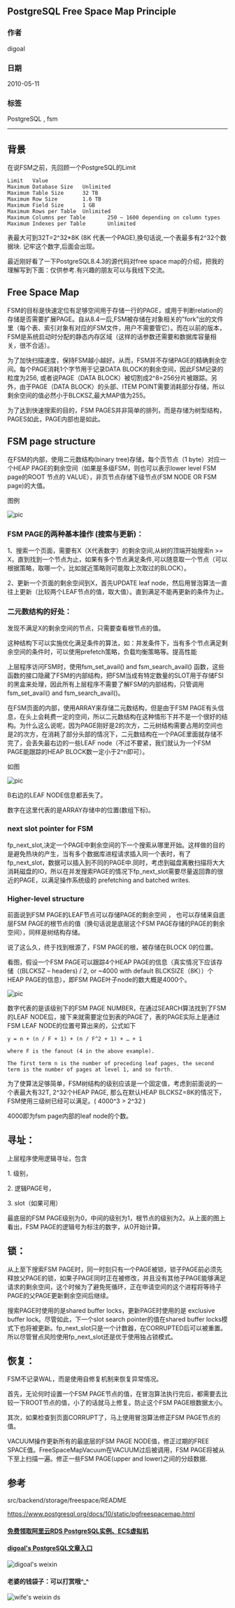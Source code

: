 ## PostgreSQL Free Space Map Principle    
                                        
### 作者                                           
digoal                                   
                                    
### 日期                                                                                                       
2010-05-11                                 
                                       
### 标签                                    
PostgreSQL , fsm             
                                                                                                          
----                                                                                                    
                                                                                                             
## 背景      
在说FSM之前，先回顾一个PostgreSQL的Limit    
    
```    
Limit   Value    
Maximum Database Size   Unlimited    
Maximum Table Size      32 TB    
Maximum Row Size        1.6 TB    
Maximum Field Size      1 GB    
Maximum Rows per Table  Unlimited    
Maximum Columns per Table       250 – 1600 depending on column types    
Maximum Indexes per Table       Unlimited    
```    
    
表最大可到32T=2^32*8K  (8K 代表一个PAGE),换句话说,一个表最多有2^32个数据块. 记牢这个数字,后面会出现。    
    
最近刚好看了一下PostgreSQL8.4.3的源代码对free space map的介绍，把我的理解写到下面：仅供参考.有兴趣的朋友可以与我线下交流。    
    
## Free Space Map    
    
FSM的目标是快速定位有足够空间用于存储一行的PAGE，或用于判断relation的存储是否需要扩展PAGE。自从8.4一后,FSM被存储在对象相关的”fork”出的文件里（每个表、索引对象有对应的FSM文件，用户不需要管它）。而在以前的版本，FSM是系统启动时分配的静态内存区域（这样的话参数还需要和数据库容量相关，很不合适）。    
    
为了加快扫描速度，保持FSM越小越好。从而，FSM并不存储PAGE的精确剩余空间。每个PAGE消耗1个字节用于记录DATA BLOCK的剩余空间，因此FSM记录的粒度为256, 或者说PAGE（DATA BLOCK）被切割成2^8=256分片被跟踪。另外，由于PAGE（DATA BLOCK）的头部、ITEM POINT需要消耗部分存储，所以剩余空间的值必然小于BLCKSZ,最大MAP值为255。    
    
为了达到快速搜索的目的，FSM PAGES并非简单的排列，而是存储为树型结构，PAGES如此，PAGE内部也是如此。    
    
## FSM page structure    
    
在FSM的内部，使用二元数结构(binary tree)存储，每个页节点（1 byte）对应一个HEAP PAGE的剩余空间（如果是多级FSM，则也可以表示lower level FSM page的ROOT 节点的 VALUE），非页节点存储下级节点(FSM NODE OR FSM page)的大值。    
    
图例    
    
![pic](20100511_02_pic_001.jpg)    
    
### FSM PAGE的两种基本操作 (搜索与更新)：    
    
1、搜索一个页面，需要有X（X代表数字）的剩余空间,从树的顶端开始搜索n >= X，直到找到一个节点为止，如果有多个节点满足条件,可以随意取一个节点（可以根据策略，取哪一个，比如就近策略则可能取上次取过的BLOCK）。    
    
2、更新一个页面的剩余空间到X，首先UPDATE leaf node，然后用冒泡算法一直往上更新（比较两个LEAF节点的值，取大值）。直到满足不能再更新的条件为止。    
    
### 二元数结构的好处：    
    
发现不满足X的剩余空间的节点，只需要查看根节点的值。    
    
这种结构下可以实施优化满足条件的算法，如：并发条件下，当有多个节点满足剩余空间的条件时，可以使用prefetch策略，负载均衡策略等。提高性能    
    
上层程序访问FSM时，使用fsm_set_avail() and fsm_search_avail() 函数，这些函数的接口隐藏了FSM的内部结构，把FSM当成有特定数量的SLOT用于存储FSI的黑盒来处理，因此所有上层程序不需要了解FSM的内部结构，只管调用fsm_set_avail() and fsm_search_avail()。    
    
在FSM页面的内部，使用ARRAY来存储二元数结构，但是由于FSM PAGE有头信息，在头上会耗费一定的空间，所以二元数结构在这种情形下并不是一个很好的结构。为什么这么说呢，因为PAGE刚好是2的次方，二元树结构需要占用的空间也是2的次方，在消耗了部分头部的情况下，二元数结构在一个PAGE里面就存储不完了，会丢失最右边的一些LEAF node（不过不要紧，我们就认为一个FSM PAGE能跟踪的HEAP BLOCK数一定小于2^n即可）。    
    
如图    
    
![pic](20100511_02_pic_002.jpg)    
    
B右边的LEAF NODE信息都丢失了。    
    
数字在这里代表的是ARRAY存储中的位置(数组下标)。    
    
### next slot pointer for FSM    
    
fp_next_slot,决定一个PAGE中剩余空间的下一个搜索从哪里开始。这样做的目的是避免热块的产生，当有多个数据库进程请求插入同一个表时，有了fp_next_slot，数据可以插入到不同的PAGE中.同时，考虑到磁盘离散扫描将大大消耗磁盘的IO，所以在并发搜索PAGE的情况下fp_next_slot需要尽量返回靠的很近的PAGE，以满足操作系统级的 prefetching and batched writes.    
    
### Higher-level structure    
    
前面说到FSM PAGE的LEAF节点可以存储PAGE的剩余空间 ， 也可以存储来自底层FSM PAGE的根节点的值（换句话说是底层这个FSM PAGE存储的PAGE的剩余空间），同样是树结构存储。    
    
说了这么久，终于找到根源了，FSM PAGE的根，被存储在BLOCK 0的位置。    
    
看图，假设一个FSM PAGE可以跟踪4个HEAP PAGE的信息（真实情况下应该存储（(BLCKSZ – headers) / 2, or ~4000 with default BLCKSIZE（8K））个HEAP PAGE的信息），即FSM PAGE叶子node的数大概是4000个。      
    
![pic](20100511_02_pic_003.jpg)    
    
数字代表的是该级别下的FSM PAGE NUMBER，在通过SEARCH算法找到了FSM的LEAF NODE后，接下来就需要定位到表的PAGE了，表的PAGE实际上是通过FSM LEAF NODE的位置号算出来的，公式如下    
    
```    
y = n + (n / F + 1) + (n / F^2 + 1) + … + 1    
    
where F is the fanout (4 in the above example).   
  
The first term n is the number of preceding leaf pages, the second term is the number of pages at level 1, and so forth.    
```    
    
为了使算法足够简单，FSM树结构的级别应该是一个固定值，考虑到前面说的一个表最大有32T, 2^32个HEAP PAGE, 那么在默认HEAP BLCKSZ=8K的情况下，FSM使用三级树已经可以满足。( 4000^3 > 2^32 )    
  
4000即为fsm page内部的leaf node的个数。    
    
## 寻址：    
    
上层程序使用逻辑寻址，包含  
  
1\. 级别，  
  
2\. 逻辑PAGE号，  
  
3\. slot（如果可用）    
    
最底层的FSM PAGE级别为0，中间的级别为1，根节点的级别为2。从上面的图上看出，FSM PAGE的逻辑号为标注的数字，从0开始计算。    
    
## 锁：    
    
从上至下搜索FSM PAGE时，同一时刻只有一个PAGE被锁，锁子PAGE前必须先释放父PAGE的锁，如果子PAGE同时正在被修改，并且没有其他子PAGE能够满足请求的剩余空间，这个时候为了避免死循环，正在申请空间的这个进程将等待子PAGE的父PAGE更新剩余空间后继续。    
    
搜索PAGE时使用的是shared buffer locks，更新PAGE时使用的是 exclusive buffer lock。尽管如此，下一个slot search pointer的值在shared buffer locks模式下也将被更新。fp_next_slot只是一个计数器，在CORRUPTED后可以被重置。所以尽管冒点风险使用fp_next_slot还是优于使用独占锁模式。    
    
## 恢复：    
    
FSM不记录WAL，而是使用自修复机制来恢复异常情况。    
    
首先，无论何时设置一个FSM PAGE节点的值，在冒泡算法执行完后，都需要去比较一下ROOT节点的值，小了的话就马上修复。防止这个FSM PAGE根数据太小。    
    
其次，如果检查到页面CORRUPT了，马上使用冒泡算法修正FSM PAGE节点的值。    
    
VACUUM操作更新所有的最底层的FSM PAGE NODE值，修正过期的FREE SPACE值。FreeSpaceMapVacuum在VACUUM过后被调用，FSM PAGE将被从下至上扫描一遍。修正一些FSM PAGE(upper and lower)之间的分歧数据.    
    
## 参考  
src/backend/storage/freespace/README     
      
https://www.postgresql.org/docs/10/static/pgfreespacemap.html    
    
    
  
  
  
  
  
  
  
  
  
  
  
#### [免费领取阿里云RDS PostgreSQL实例、ECS虚拟机](https://free.aliyun.com/ "57258f76c37864c6e6d23383d05714ea")
  
  
#### [digoal's PostgreSQL文章入口](https://github.com/digoal/blog/blob/master/README.md "22709685feb7cab07d30f30387f0a9ae")
  
  
![digoal's weixin](../pic/digoal_weixin.jpg "f7ad92eeba24523fd47a6e1a0e691b59")
  
  
#### 老婆的钱袋子：可以打赏哦^_^  
![wife's weixin ds](../pic/wife_weixin_ds.jpg "acd5cce1a143ef1d6931b1956457bc9f")
  
